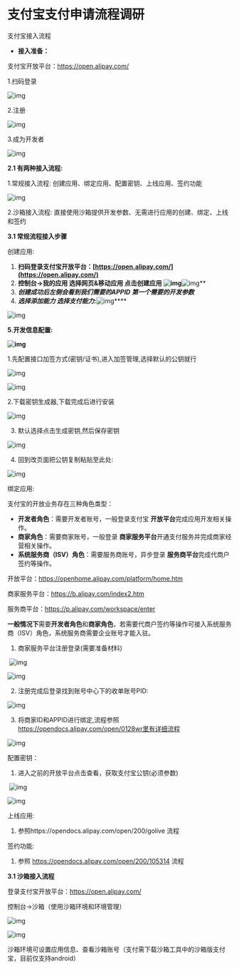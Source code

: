 # 支付宝支付申请流程调研

支付宝接入流程

- **接入准备：**

支付宝开放平台：https://open.alipay.com/

1.扫码登录

![img](./pic/image2022-5-25_16-25-8.png?version=1&modificationDate=1653467498330&api=v2)

2.注册

![img](./pic/image2022-5-25_16-25-22.png?version=1&modificationDate=1653467498321&api=v2)

3.成为开发者

 ![img](./pic/image2022-5-25_16-25-39.png?version=1&modificationDate=1653467498313&api=v2)

**2.1 有两种接入流程:**

1.常规接入流程: 创建应用、绑定应用、配置密钥、上线应用、签约功能

![img](./pic/image2022-5-25_16-25-52.png?version=1&modificationDate=1653467498306&api=v2)

2.沙箱接入流程: 直接使用沙箱提供开发参数、无需进行应用的创建、绑定、上线和签约

**3.1 常规流程接入步骤**

创建应用:

1. **扫码登录支付宝开放平台：[https://open.alipay.com/](https://open.alipay.com/)**
2. **控制台->我的应用 选择网页&移动应用 点击创建应用
   ![img](./pic/image2022-5-25_16-26-24.png?version=1&modificationDate=1653467498291&api=v2)**![img](./pic/image2022-5-25_16-26-36.png?version=1&modificationDate=1653467498284&api=v2)**
3. ***创建成功后左侧会看到我们需要的APPID 第一个需要的开发参数***
4. ***选择添加能力 选择支付能力:***![img](./pic/image2022-5-25_16-26-54.png?version=1&modificationDate=1653467498276&api=v2)\****

![img](./pic/image2022-5-25_16-27-2.png?version=1&modificationDate=1653467498269&api=v2)

**5.开发信息配置:**

**![img](./pic/image2022-5-25_16-27-30.png?version=1&modificationDate=1653467498262&api=v2)**

1.先配置接口加签方式(密钥/证书),进入加签管理,选择默认的公钥就行

![img](./pic/image2022-5-25_16-27-43.png?version=1&modificationDate=1653467498254&api=v2)



![img](./pic/image2022-5-25_16-27-50.png?version=1&modificationDate=1653467498247&api=v2)



2.下载密钥生成器,下载完成后进行安装

![img](./pic/image2022-5-25_16-28-2.png?version=1&modificationDate=1653467498240&api=v2)

3. 默认选择点击生成密钥,然后保存密钥

![img](./pic/image2022-5-25_16-28-22.png?version=1&modificationDate=1653467498233&api=v2)

4. 回到改页面把公钥复制粘贴至此处:

![img](./pic/image2022-5-25_16-28-44.png?version=1&modificationDate=1653467498226&api=v2)



绑定应用:

   支付宝的开放业务存在三种角色类型：

- **开发者角色**：需要开发者账号，一般登录支付宝 **开放平台**完成应用开发相关操作。
- **商家角色**：需要商家账号，一般登录 **商家服务平台**开通支付服务并完成商家经营相关操作。
- **系统服务商（ISV）角色**：需要服务商账号，异步登录 **服务商平台**完成代商户签约等操作。

开放平台：https://openhome.alipay.com/platform/home.htm

商家服务平台：https://b.alipay.com/index2.htm

服务商平台：https://p.alipay.com/workspace/enter



**一般情况下**需要**开发者角色**和**商家角色**，若需要代商户签约等操作可接入系统服务商（ISV）角色，系统服务商需要企业账号才能入驻。



1. 商家服务平台注册登录(需要准备材料)

​     ![img](./pic/image2022-5-25_16-29-32.png?version=1&modificationDate=1653467498212&api=v2)

![img](./pic/image2022-5-25_16-29-40.png?version=1&modificationDate=1653467498205&api=v2)

2. 注册完成后登录找到账号中心下的收单账号PID:

![img](./pic/image2022-5-25_16-29-59.png?version=1&modificationDate=1653467498198&api=v2)

3. 将商家ID和APPID进行绑定,流程参照 https://opendocs.alipay.com/open/0128wr里有详细流程



![img](./pic/image2022-5-25_16-30-17.png?version=1&modificationDate=1653467498190&api=v2)



配置密钥：

1. 进入之前的开放平台点击查看，获取支付宝公钥(必须参数)

​     ![img](./pic/image2022-5-25_16-30-44.png?version=1&modificationDate=1653467498182&api=v2)



![img](./pic/image2022-5-25_16-30-52.png?version=1&modificationDate=1653467498168&api=v2)



上线应用:

1. 参照https://opendocs.alipay.com/open/200/golive 流程

签约功能:

1. 参照 https://opendocs.alipay.com/open/200/105314 流程

**3.1 沙箱接入流程**

登录支付宝开放平台：https://open.alipay.com/

控制台→沙箱（使用沙箱环境和环境管理）

![img](./pic/image2022-5-25_16-31-13.png?version=1&modificationDate=1653467498156&api=v2)



![img](./pic/image2022-5-25_16-31-22.png?version=1&modificationDate=1653467498145&api=v2)



沙箱环境可设置应用信息、查看沙箱账号（支付需下载沙箱工具中的沙箱版支付宝，目前仅支持android）